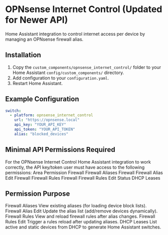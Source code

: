 # OPNsense Internet Control (Updated for Newer API)

Home Assistant integration to control internet access per device by managing an OPNsense firewall alias.

## Installation
1. Copy the `custom_components/opnsense_internet_control/` folder to your Home Assistant `config/custom_components/` directory.
2. Add configuration to your `configuration.yaml`.
3. Restart Home Assistant.

## Example Configuration

```yaml
switch:
  - platform: opnsense_internet_control
    url: "https://opnsense.local"
    api_key: "YOUR_API_KEY"
    api_token: "YOUR_API_TOKEN"
    alias: "blocked_devices"
```

## Minimal API Permissions Required

For the OPNsense Internet Control Home Assistant integration to work correctly, the API key/token user must have access to the following permissions:
Area	Permission
Firewall	Firewall Aliases
Firewall	Firewall Alias Edit
Firewall	Firewall Rules
Firewall	Firewall Rules Edit
Status	DHCP Leases

## Permission	Purpose
Firewall Aliases	View existing aliases (for loading device block lists).
Firewall Alias Edit	Update the alias list (add/remove devices dynamically).
Firewall Rules	View and reload firewall rules after alias changes.
Firewall Rules Edit	Trigger a rules reload after updating aliases.
DHCP Leases	List active and static devices from DHCP to generate Home Assistant switches.

